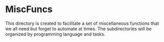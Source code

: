 # MiscFuncs

This directory is created to facilitate a set of miscellaneous functions that we all need but forget to automate at times. The subdirectories will be organized by programming language and tasks. 

